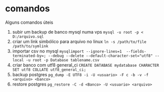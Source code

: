 # comandos
Alguns comandos úteis


1. subir um backup de banco mysql numa vps 
  ``` mysql -u root -p < D:/arquivo.sql ```
2. criar um link simbólico para arquivo no linux
  ```ln -s /path/to/file /path/to/symlink ```
3. importar csv no mysql
  ``` mysqlimport --ignore-lines=1  --fields-terminated-by=; --debug --delete --default-character-set="utf8" --local -u root -p Database tablename.csv ```
4. criar banco com utf8 general_ci 
  ``` CREATE DATABASE mydatabase CHARACTER SET utf8 COLLATE utf8_general_ci; ```
5. backup postgres
  ``` pg_dump -E UTF8 -i -U <usuario> -F c -b -v -f <arquivo> <banco> ```
6. restore postgres
  ``` pg_restore -C -d <Banco> -U <usuario> <arquivo> ```
